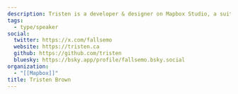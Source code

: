 ```yaml
---
description: Tristen is a developer & designer on Mapbox Studio, a suite of cartography tools for creating digital maps. He is also a musician and proud resident of Toronto.
tags:
  - type/speaker
social:
  twitter: https://x.com/fallsemo
  website: https://tristen.ca
  github: https://github.com/tristen
  bluesky: https://bsky.app/profile/fallsemo.bsky.social
organization:
  - "[[Mapbox]]"
title: Tristen Brown
---
```

